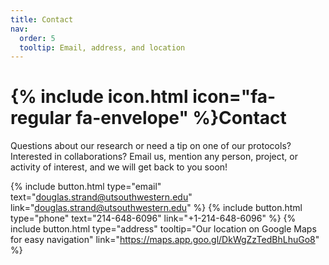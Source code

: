```yaml
---
title: Contact
nav:
  order: 5
  tooltip: Email, address, and location
---
```


# {% include icon.html icon="fa-regular fa-envelope" %}Contact

 Questions about our research or need a tip on one of our protocols? Interested in collaborations? Email us, mention any person, project, or activity of interest, and we will get back to you soon!
 
{%
  include button.html
  type="email"
  text="douglas.strand@utsouthwestern.edu"
  link="douglas.strand@utsouthwestern.edu"
%}
{%
  include button.html
  type="phone"
  text="214-648-6096"
  link="+1-214-648-6096"
%}
{%
  include button.html
  type="address"
  tooltip="Our location on Google Maps for easy navigation"
  link="https://maps.app.goo.gl/DkWgZzTedBhLhuGo8"
%}
